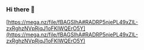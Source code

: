 ### Hi there 👋

<!--
**quandalepringlenut/quandalepringlenut** is a ✨ _special_ ✨ repository because its `README.md` (this file) appears on your GitHub profile.

Here are some ideas to get you started:

- 🔭 I’m currently working on ...
- 🌱 I’m currently learning ...
- 👯 I’m looking to collaborate on ...
- 🤔 I’m looking for help with ...
- 💬 Ask me about ...
- 📫 How to reach me: ...
- 😄 Pronouns: ...
- ⚡ Fun fact: ...
-->

[https://mega.nz/file/fBAGSIhA#RADRP5njePL49xZlL-zxRghzNVpRjqJ1oFKlWQErO5Y](https://mega.nz/file/fBAGSIhA#RADRP5njePL49xZlL-zxRghzNVpRjqJ1oFKlWQErO5Y)
